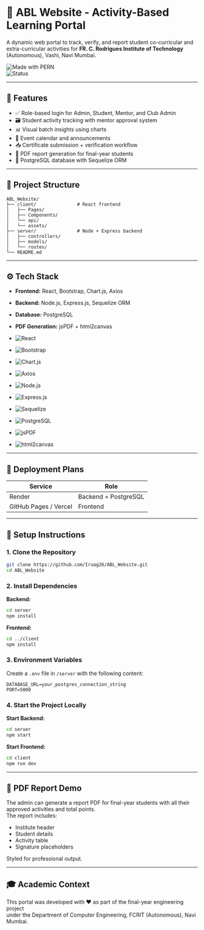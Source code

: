 # 🚀 ABL Website - Activity-Based Learning Portal

A dynamic web portal to track, verify, and report student co-curricular and extra-curricular activities for **FR. C. Rodrigues Institute of Technology** (Autonomous), Vashi, Navi Mumbai.

![Made with PERN](https://img.shields.io/badge/Made%20With-PERN-blueviolet?style=for-the-badge&logo=postgresql)  
![Status](https://img.shields.io/badge/Status-In%20Development-yellow?style=for-the-badge)

---

## 🧩 Features

- ✅ Role-based login for Admin, Student, Mentor, and Club Admin  
- 🗃️ Student activity tracking with mentor approval system  
- 📊 Visual batch insights using charts  
- 📅 Event calendar and announcements  
- 📥 Certificate submission + verification workflow  
- 📄 PDF report generation for final-year students  
- 💾 PostgreSQL database with Sequelize ORM

---

## 📁 Project Structure

```
ABL_Website/
├── client/               # React frontend
│   ├── Pages/
│   ├── Components/
│   └── api/
│   └── assets/
├── server/               # Node + Express backend
│   ├── controllers/
│   ├── models/
│   └── routes/
└── README.md
```

---

## ⚙️ Tech Stack

- **Frontend:** React, Bootstrap, Chart.js, Axios  
- **Backend:** Node.js, Express.js, Sequelize ORM  
- **Database:** PostgreSQL  
- **PDF Generation:** jsPDF + html2canvas

- ![React](https://img.shields.io/badge/Frontend-React-blue?logo=react&logoColor=white)
- ![Bootstrap](https://img.shields.io/badge/UI-Bootstrap-purple?logo=bootstrap&logoColor=white)
- ![Chart.js](https://img.shields.io/badge/Charts-Chart.js-orange?logo=chartdotjs&logoColor=white)
- ![Axios](https://img.shields.io/badge/API-Axios-blue?logo=axios&logoColor=white)
- ![Node.js](https://img.shields.io/badge/Backend-Node.js-green?logo=node.js&logoColor=white)
- ![Express.js](https://img.shields.io/badge/Server-Express-black?logo=express&logoColor=white)
- ![Sequelize](https://img.shields.io/badge/ORM-Sequelize-teal?logo=sequelize&logoColor=white)
- ![PostgreSQL](https://img.shields.io/badge/Database-PostgreSQL-blue?logo=postgresql&logoColor=white)
- ![jsPDF](https://img.shields.io/badge/PDF-jsPDF-red?logo=javascript&logoColor=white)
- ![html2canvas](https://img.shields.io/badge/Screenshot-html2canvas-lightgrey)


---

## 🚀 Deployment Plans

| Service               | Role                  |
|----------------------|-----------------------|
| Render               | Backend + PostgreSQL  |
| GitHub Pages / Vercel| Frontend              |

---

## 🔧 Setup Instructions

### 1. Clone the Repository

```bash
git clone https://github.com/Iruag26/ABL_Website.git
cd ABL_Website
```

### 2. Install Dependencies

**Backend:**
```bash
cd server
npm install
```

**Frontend:**
```bash
cd ../client
npm install
```

### 3. Environment Variables

Create a `.env` file in `/server` with the following content:

```env
DATABASE_URL=your_postgres_connection_string
PORT=5000
```

### 4. Start the Project Locally

**Start Backend:**
```bash
cd server
npm start
```

**Start Frontend:**
```bash
cd client
npm run dev
```

---

## 📝 PDF Report Demo

The admin can generate a report PDF for final-year students with all their approved activities and total points.  
The report includes:

- Institute header  
- Student details  
- Activity table  
- Signature placeholders  

Styled for professional output.

---

## 🎓 Academic Context

This portal was developed with ❤️ as part of the final-year engineering project  
under the Department of Computer Engineering, FCRIT (Autonomous), Navi Mumbai.
